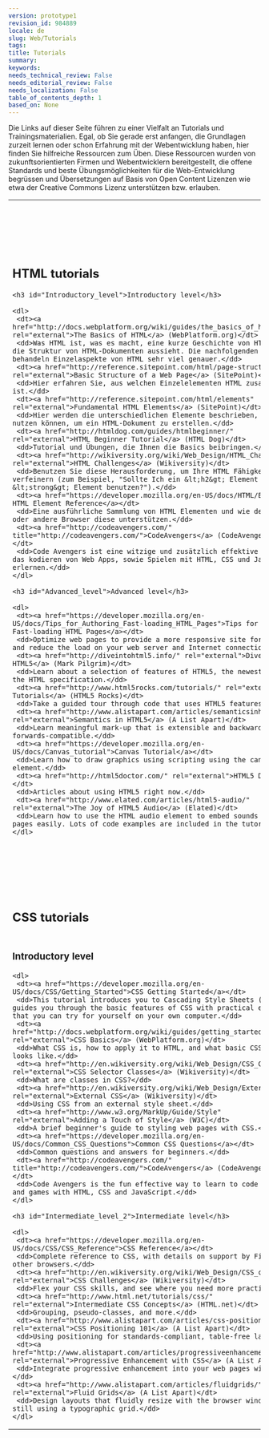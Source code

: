 ```yaml
---
version: prototype1
revision_id: 984889
locale: de
slug: Web/Tutorials
tags: 
title: Tutorials
summary: 
keywords: 
needs_technical_review: False
needs_editorial_review: False
needs_localization: False
table_of_contents_depth: 1
based_on: None
---
```

<p>Die Links auf dieser Seite führen zu einer Vielfalt an Tutorials und Trainingsmaterialien. Egal, ob Sie gerade erst anfangen, die Grundlagen zurzeit lernen oder schon Erfahrung mit der Webentwicklung haben, hier finden Sie hilfreiche Ressourcen zum Üben. Diese Ressourcen wurden von zukunftsorientierten Firmen und Webentwicklern bereitgestellt, die offene Standards und beste Übungsmöglichkeiten für die Web-Entwicklung begrüssen und Übersetzungen auf Basis von Open Content Lizenzen wie etwa der Creative Commons Lizenz unterstützen bzw. erlauben.</p>

<table class="topicpage-table">
 <tbody>
  <tr>
   <td>
    <h2 class="Documentation" id="Documentation" name="Documentation">HTML tutorials</h2>

    <h3 id="Introductory_level">Introductory level</h3>

    <dl>
     <dt><a href="http://docs.webplatform.org/wiki/guides/the_basics_of_html" rel="external">The Basics of HTML</a> (WebPlatform.org)</dt>
     <dd>Was HTML ist, was es macht, eine kurze Geschichte von HTML und wie die Struktur von HTML-Dokumenten aussieht. Die nachfolgenden Artikel behandeln Einzelaspekte von HTML sehr viel genauer.</dd>
     <dt><a href="http://reference.sitepoint.com/html/page-structure" rel="external">Basic Structure of a Web Page</a> (SitePoint)</dt>
     <dd>Hier erfahren Sie, aus welchen Einzelelementen HTML zusammengesetzt ist.</dd>
     <dt><a href="http://reference.sitepoint.com/html/elements" rel="external">Fundamental HTML Elements</a> (SitePoint)</dt>
     <dd>Hier werden die unterschiedlichen Elemente beschrieben, die Sie nutzen können, um ein HTML-Dokument zu erstellen.</dd>
     <dt><a href="http://htmldog.com/guides/htmlbeginner/" rel="external">HTML Beginner Tutorial</a> (HTML Dog)</dt>
     <dd>Tutorial und Übungen, die Ihnen die Basics beibringen.</dd>
     <dt><a href="http://wikiversity.org/wiki/Web_Design/HTML_Challenges" rel="external">HTML Challenges</a> (Wikiversity)</dt>
     <dd>Benutzen Sie diese Herausforderung, um Ihre HTML Fähigkeiten zu verfeinern (zum Beispiel, "Sollte Ich ein &lt;h2&gt; Element oder ein &lt;strong&gt; Element benutzen?").</dd>
     <dt><a href="https://developer.mozilla.org/en-US/docs/HTML/Element">MDN HTML Element Reference</a></dt>
     <dd>Eine ausführliche Sammlung von HTML Elementen und wie der Firefox oder andere Browser diese unterstützen.</dd>
     <dt><a href="http://codeavengers.com/" title="http://codeavengers.com/">CodeAvengers</a> (CodeAvengers.com)</dt>
     <dd>Code Avengers ist eine witzige und zusätzlich effektive Möglichkeit das kodieren von Web Apps, sowie Spielen mit HTML, CSS und JavaScript zu erlernen.</dd>
    </dl>

    <h3 id="Advanced_level">Advanced level</h3>

    <dl>
     <dt><a href="https://developer.mozilla.org/en-US/docs/Tips_for_Authoring_Fast-loading_HTML_Pages">Tips for Authoring Fast-loading HTML Pages</a></dt>
     <dd>Optimize web pages to provide a more responsive site for visitors and reduce the load on your web server and Internet connection.</dd>
     <dt><a href="http://diveintohtml5.info/" rel="external">Dive into HTML5</a> (Mark Pilgrim)</dt>
     <dd>Learn about a selection of features of HTML5, the newest version of the HTML specification.</dd>
     <dt><a href="http://www.html5rocks.com/tutorials/" rel="external">HTML5 Tutorials</a> (HTML5 Rocks)</dt>
     <dd>Take a guided tour through code that uses HTML5 features.</dd>
     <dt><a href="http://www.alistapart.com/articles/semanticsinhtml5/" rel="external">Semantics in HTML5</a> (A List Apart)</dt>
     <dd>Learn meaningful mark-up that is extensible and backwards- and forwards-compatible.</dd>
     <dt><a href="https://developer.mozilla.org/en-US/docs/Canvas_tutorial">Canvas Tutorial</a></dt>
     <dd>Learn how to draw graphics using scripting using the canvas element.</dd>
     <dt><a href="http://html5doctor.com/" rel="external">HTML5 Doctor</a></dt>
     <dd>Articles about using HTML5 right now.</dd>
     <dt><a href="http://www.elated.com/articles/html5-audio/" rel="external">The Joy of HTML5 Audio</a> (Elated)</dt>
     <dd>Learn how to use the HTML audio element to embed sounds in your web pages easily. Lots of code examples are included in the tutorial.</dd>
    </dl>
   </td>
   <td>
    <h2 class="Documentation" id="Documentation" name="Documentation">Javascript tutorials</h2>

    <h3 id="Introductory_level_2">Introductory level</h3>

    <dl>
     <dt><a href="http://www.codecademy.com/">Codecademy</a> (Codecademy)</dt>
     <dd>Codecademy is the easiest way to learn how to code JavaScript. It's interactive, fun, and you can do it with your friends.</dd>
     <dt><a href="https://developer.mozilla.org/en-US/docs/JavaScript/Getting_Started">Mit JavaScript loslegen</a></dt>
     <dd>Was ist JavaScript und wie kann es Ihnen helfen?</dd>
     <dt><a href="http://docs.webplatform.org/wiki/concepts/programming/programming_basics" rel="external">Programmieren - Die Grundlagen</a> (WebPlatform.org)</dt>
     <dd>Grundlagen der Programmierung. Die Artikel bieten eine Einführung in die Möglichkeiten von JavaScript, bewährte Methoden im Umgang damit und mehr.</dd>
     <dt><a href="http://dev.opera.com/articles/view/javascript-best-practices/" rel="external">JavaScript Best Practices</a><a href="http://docs.webplatform.org/wiki/tutorials/javascript_best_practices" title="http://docs.webplatform.org/wiki/tutorials/javascript_best_practices"> </a>(WebPlatform.org)</dt>
     <dd>Learn about some of the obvious and (not so) obvious best practices when writing JavaScript.</dd>
     <dt><a href="http://codeavengers.com/" title="http://codeavengers.com/">CodeAvengers</a> (CodeAvengers.com)</dt>
     <dd>Code Avengers is the fun effective way to learn to code web apps and games with HTML, CSS and JavaScript.</dd>
    </dl>

    <h3 id="Intermediate_level">Intermediate level</h3>

    <dl>
     <dt><a href="https://developer.mozilla.org/en-US/docs/A_re-introduction_to_JavaScript">A Re-introduction to JavaScript</a></dt>
     <dd>A recap of the JavaScript programming language aimed at intermediate-level developers.</dd>
     <dt><a href="http://eloquentjavascript.net/contents.html" rel="external">Eloquent JavaScript</a></dt>
     <dd>A comprehensive guide to intermediate and advanced JavaScript methodologies.</dd>
     <dt><a href="http://www.addyosmani.com/resources/essentialjsdesignpatterns/book/" rel="external">Essential JavaScript Design Patterns</a> (Addy Osmani)</dt>
     <dd>An introduction to essential JavaScript design patterns.</dd>
     <dt><a href="http://www.yuiblog.com/blog/2007/01/24/video-crockford-tjpl/" rel="external">The JavaScript Programming Language</a> (YUI Blog)</dt>
     <dd>Douglas Crockford explores the language as it is today, and how it came to be.</dd>
     <dt><a href="https://developer.mozilla.org/en-US/docs/Introduction_to_Object-Oriented_JavaScript">Introduction to Object-oriented JavaScript</a></dt>
     <dd>Learn about the JavaScript object model.</dd>
    </dl>

    <h3 id="Advanced_level_2">Advanced level</h3>

    <dl>
     <dt><a href="http://ejohn.org/apps/learn/" rel="external">Learning Advanced JavaScript</a> (John Resig)</dt>
     <dd>John Resig's guide to advanced JavaScript.</dd>
     <dt><a href="http://www.elated.com/articles/javascript-dom-intro/" rel="external">Introducing the JavaScript DOM</a> (Elated)</dt>
     <dd>What is the Document Object Model, and why is it useful? This article gives you a gentle introduction to this powerful JavaScript feature.</dd>
     <dt><a href="http://yuiblog.com/blog/2006/10/20/video-crockford-domtheory/" rel="external">An Inconvenient API: The Theory of the DOM</a> (YUI Blog)</dt>
     <dd>Douglas Crockford explains the Document Object Model.</dd>
     <dt><a href="http://yuiblog.com/blog/2006/11/27/video-crockford-advjs/" rel="external">Advanced JavaScript</a> (YUI Blog)</dt>
     <dd>Douglas Crockford looks closely at code patterns from which JavaScript programmers can choose in authoring their applications.</dd>
     <dt><a href="http://bonsaiden.github.com/JavaScript-Garden/" rel="external">JavaScript Garden</a></dt>
     <dd>Documentation of the most quirky parts of JavaScript.</dd>
     <dt><a href="http://yuiblog.com/blog/2008/07/22/non-blocking-scripts/" rel="external">Non-blocking JavaScript Downloads</a> (YUI Blog)</dt>
     <dd>Tips on improving the download performance of pages containing JavaScript.</dd>
     <dt><a href="https://developer.mozilla.org/en-US/docs/JavaScript/Guide">JavaScript Guide</a></dt>
     <dd>A comprehensive, regularly updated guide to JavaScript for all levels of learning from beginner to advanced.</dd>
    </dl>
   </td>
  </tr>
  <tr>
   <td colspan="2">
    <h2 class="Documentation" id="Documentation" name="Documentation">CSS tutorials</h2>
   </td>
  </tr>
  <tr>
   <td>
    <h3 id="Introductory_level_3">Introductory level</h3>

    <dl>
     <dt><a href="https://developer.mozilla.org/en-US/docs/CSS/Getting_Started">CSS Getting Started</a></dt>
     <dd>This tutorial introduces you to Cascading Style Sheets (CSS). It guides you through the basic features of CSS with practical examples that you can try for yourself on your own computer.</dd>
     <dt><a href="http://docs.webplatform.org/wiki/guides/getting_started_with_css" rel="external">CSS Basics</a> (WebPlatform.org)</dt>
     <dd>What CSS is, how to apply it to HTML, and what basic CSS syntax looks like.</dd>
     <dt><a href="http://en.wikiversity.org/wiki/Web_Design/CSS_Classes" rel="external">CSS Selector Classes</a> (Wikiversity)</dt>
     <dd>What are classes in CSS?</dd>
     <dt><a href="http://en.wikiversity.org/wiki/Web_Design/External_CSS" rel="external">External CSS</a> (Wikiversity)</dt>
     <dd>Using CSS from an external style sheet.</dd>
     <dt><a href="http://www.w3.org/MarkUp/Guide/Style" rel="external">Adding a Touch of Style</a> (W3C)</dt>
     <dd>A brief beginner's guide to styling web pages with CSS.</dd>
     <dt><a href="https://developer.mozilla.org/en-US/docs/Common_CSS_Questions">Common CSS Questions</a></dt>
     <dd>Common questions and answers for beginners.</dd>
     <dt><a href="http://codeavengers.com/" title="http://codeavengers.com/">CodeAvengers</a> (CodeAvengers.com)</dt>
     <dd>Code Avengers is the fun effective way to learn to code web apps and games with HTML, CSS and JavaScript.</dd>
    </dl>

    <h3 id="Intermediate_level_2">Intermediate level</h3>

    <dl>
     <dt><a href="https://developer.mozilla.org/en-US/docs/CSS/CSS_Reference">CSS Reference</a></dt>
     <dd>Complete reference to CSS, with details on support by Firefox and other browsers.</dd>
     <dt><a href="http://en.wikiversity.org/wiki/Web_Design/CSS_challenges" rel="external">CSS Challenges</a> (Wikiversity)</dt>
     <dd>Flex your CSS skills, and see where you need more practice.</dd>
     <dt><a href="http://www.html.net/tutorials/css/" rel="external">Intermediate CSS Concepts</a> (HTML.net)</dt>
     <dd>Grouping, pseudo-classes, and more.</dd>
     <dt><a href="http://www.alistapart.com/articles/css-positioning-101/" rel="external">CSS Positioning 101</a> (A List Apart)</dt>
     <dd>Using positioning for standards-compliant, table-free layout.</dd>
     <dt><a href="http://www.alistapart.com/articles/progressiveenhancementwithcss/" rel="external">Progressive Enhancement with CSS</a> (A List Apart)</dt>
     <dd>Integrate progressive enhancement into your web pages with CSS.</dd>
     <dt><a href="http://www.alistapart.com/articles/fluidgrids/" rel="external">Fluid Grids</a> (A List Apart)</dt>
     <dd>Design layouts that fluidly resize with the browser window, while still using a typographic grid.</dd>
    </dl>
   </td>
   <td>
    <h3 id="Advanced_level_3">Advanced level</h3>

    <dl>
     <dt><a href="http://addyosmani.com/blog/css3-screencast/" rel="external">CSS3 in Under 5 Minutes</a> (Addy Osmani)</dt>
     <dd>A quick introduction to some of the core features introduced in CSS3.</dd>
     <dt><a href="https://developer.mozilla.org/en-US/docs/CSS/Using_CSS_transforms">Using CSS Transforms</a></dt>
     <dd>Apply rotation, skewing, scaling, and translation using CSS.</dd>
     <dt><a href="https://developer.mozilla.org/en-US/docs/CSS/CSS_transitions">CSS Transitions</a></dt>
     <dd>CSS transitions, part of the draft CSS3 specification, provide a way to animate changes to CSS properties, instead of having the changes take effect instantly.</dd>
     <dt><a href="http://www.alistapart.com/articles/understanding-css3-transitions/" rel="external">Understanding CSS3 Transitions</a> (A List Apart)</dt>
     <dd>Start using CSS3 transitions by carefully choosing the situations in which to use them.</dd>
     <dt><a href="http://www.html5rocks.com/tutorials/webfonts/quick/" rel="external">Quick Guide to Implement Web Fonts with @font-face</a> (HTML5 Rocks)</dt>
     <dd>The @font-face feature from CSS3 allows you to use custom typefaces on the web in an accessible, manipulable, and scalable way.</dd>
    </dl>
   </td>
  </tr>
 </tbody>
</table>

<p>&nbsp;</p>


